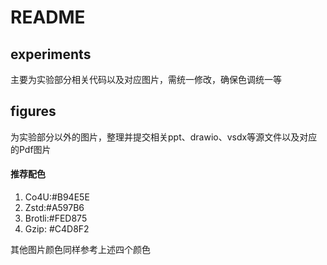 #  README

## experiments

主要为实验部分相关代码以及对应图片，需统一修改，确保色调统一等

## figures

为实验部分以外的图片，整理并提交相关ppt、drawio、vsdx等源文件以及对应的Pdf图片











#### 推荐配色

1. Co4U:\#B94E5E
2. Zstd:\#A597B6
3. Brotli:\#FED875
4. Gzip: \#C4D8F2

其他图片颜色同样参考上述四个颜色